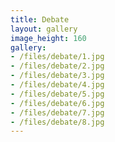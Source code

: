 ```yaml
---
title: Debate
layout: gallery
image_height: 160
gallery:
- /files/debate/1.jpg
- /files/debate/2.jpg
- /files/debate/3.jpg
- /files/debate/4.jpg
- /files/debate/5.jpg
- /files/debate/6.jpg
- /files/debate/7.jpg
- /files/debate/8.jpg
---
```

